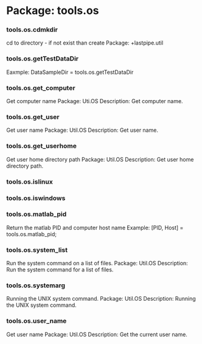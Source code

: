 # Package: tools.os


### tools.os.cdmkdir

cd to directory - if not exist than create Package: +lastpipe.util


### tools.os.getTestDataDir

Eaxmple: DataSampleDir = tools.os.getTestDataDir


### tools.os.get_computer

Get computer name Package: Uti.OS Description: Get computer name.


### tools.os.get_user

Get user name Package: Util.OS Description: Get user name.


### tools.os.get_userhome

Get user home directory path Package: Util.OS Description: Get user home directory path.


### tools.os.islinux




### tools.os.iswindows




### tools.os.matlab_pid

Return the matlab PID and computer host name Example: [PID, Host] = tools.os.matlab_pid;


### tools.os.system_list

Run the system command on a list of files. Package: Util.OS Description: Run the system command for a list of files.


### tools.os.systemarg

Running the UNIX system command. Package: Util.OS Description: Running the UNIX system command.


### tools.os.user_name

Get user name Package: Util.OS Description: Get the current user name.


